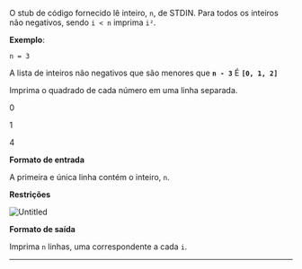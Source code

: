 O stub de código fornecido lê inteiro, `n`, de STDIN. Para todos os inteiros não negativos, sendo `i < n` imprima `i²`.

**Exemplo**:

`n = 3`

A lista de inteiros não negativos que são menores que **`n - 3`** É **`[0, 1, 2]`**

Imprima o quadrado de cada número em uma linha separada.

0

1

4

**Formato de entrada**

A primeira e única linha contém o inteiro, `n`.

**Restrições**

![Untitled](https://s3-us-west-2.amazonaws.com/secure.notion-static.com/b28547ef-b05e-4dab-9fe7-18dc26e0e72a/Untitled.png)

**Formato de saída**

Imprima `n` linhas, uma correspondente a cada `i`.

---